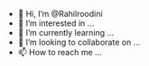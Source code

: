 - 👋 Hi, I’m @Rahilroodini
- 👀 I’m interested in ...
- 🌱 I’m currently learning ...
- 💞️ I’m looking to collaborate on ...
- 📫 How to reach me ...

<!---
Rahilroodini/Rahilroodini is a ✨ special ✨ repository because its `README.md` (this file) appears on your GitHub profile.
You can click the Preview link to take a look at your changes.
--->
